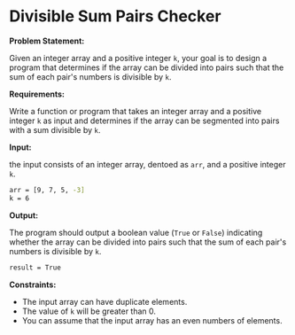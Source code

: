 # Divisible Sum Pairs Checker

**Problem Statement:**

Given an integer array and a positive integer `k`, your goal is to design a program that determines if the array can be divided into pairs such that the sum of each pair's numbers is divisible by `k`.

**Requirements:**

Write a function or program that takes an integer array and a positive integer `k` as input and determines if the array can be segmented into pairs with a sum divisible by `k`.

**Input:**

the input consists of an integer array, dentoed as `arr`, and a positive integer `k`.

```bash
arr = [9, 7, 5, -3]
k = 6
```

**Output:**

The program should output a boolean value (`True` or `False`) indicating whether the array can be divided into pairs such that the sum of each pair's numbers is divisible by `k`.

```bash
result = True
```

**Constraints:**

- The input array can have duplicate elements.
- The value of `k` will be greater than 0.
- You can assume that the input array has an even numbers of elements.
